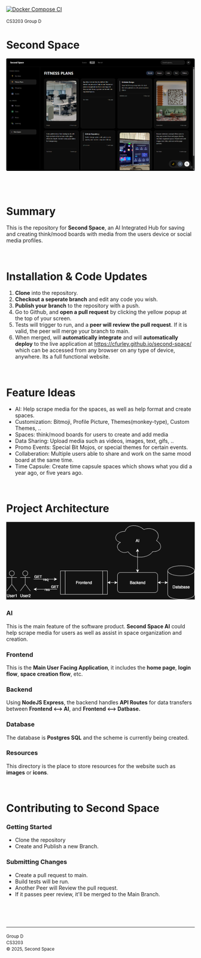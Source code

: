 [![Docker Compose CI](https://github.com/cfurley/second-space/actions/workflows/ci-docker-compose-.yml/badge.svg)](https://github.com/cfurley/second-space/actions/workflows/ci-docker-compose-.yml)

<small>CS3203 Group D</small>


# Second Space
<img src='./resources/FigmaMarkupV1.png'>

<br><br>

# Summary

This is the repository for <b>Second Space</b>, an AI Integrated Hub for saving and creating think/mood boards with media from the users device or social media profiles.

<br>

# Installation & Code Updates
1. <b>Clone</b> into the repository.
2. <b>Checkout a seperate branch</b> and edit any code you wish.
3. <b>Publish your branch</b> to the repository with a push.
4. Go to Github, and <b>open a pull request</b> by clicking the yellow popup at the top of your screen.
5. Tests will trigger to run, and a <b>peer will review the pull request</b>. If it is valid, the peer will merge your branch to main.
6. When merged, will <b>automatically integrate</b> and will <b>automatically deploy</b> to the live application at https://cfurley.github.io/second-space/ which can be accessed from any browser on any type of device, anywhere. Its a full functional website.

<br>

# Feature Ideas
* AI: Help scrape media for the spaces, as well as help format and create spaces.
* Customization: Bitmoji, Profile Picture, Themes(monkey-type), Custom Themes, ..
* Spaces: think/mood boards for users to create and add media
* Data Sharing: Upload media such as videos, images, text, gifs, ..
* Promo Events: Special Bit Mojos, or special themes for certain events.
* Collaberation: Multiple users able to share and work on the same mood board at the same time.
* Time Capsule: Create time capsule spaces which shows what you did a year ago, or five years ago.

<br>

# Project Architecture
<img src='./resources/second_space_architecture.png' width="720"> <br>

### AI

This is the main feature of the software product. <b>Second Space AI</b> could help scrape media for users as well as assist in space organization and creation.

### Frontend

This is the <b>Main User Facing Application</b>, it includes the <b>home page</b>, <b>login flow</b>, <b>space creation flow</b>, etc. 

### Backend

Using <b>NodeJS Express</b>, the backend handles <b>API Routes</b> for data transfers between <b>Frontend <--> AI</b>, and <b>Frontend <--> Datbase.</b>

### Database

The database is <b>Postgres SQL</b> and the scheme is currently being created.

### Resources
This directory is the place to store resources for the website such as <b>images</b> or <b>icons</b>.

<br>

# Contributing to Second Space

### Getting Started
* Clone the repository
* Create and Publish a new Branch.

### Submitting Changes
* Create a pull request to main.
* Build tests will be run.
* Another Peer will Review the pull request.
* If it passes peer review, it'll be merged to the Main Branch.

<br><br><br>
<hr>

<small>
    Group D<br>
    CS3203<br>
    © 2025, Second Space<br>
</small>
